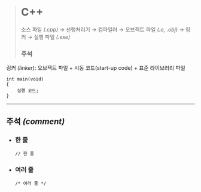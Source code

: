 ># C++
>소스 파일 *(.cpp)* → 선행처리기 → 컴파일러 → 오브젝트 파일 *(.o, .obj)* → 링커 → 실행 파일 *(.exe)* 
>### 주석
링커 *(linker)*: 오브젝트 파일 + 시동 코드(start-up code) + 표준 라이브러리 파일
```angular2html
int main(void)
{
    실행 코드;
}
```
---

## 주석 *(comment)*

+ ### 한 줄
  `// 한 줄`

+ ### 여러 줄
  `/* 여러 줄 */`

